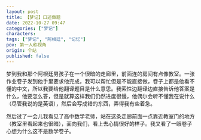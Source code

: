 ```yaml
---
layout: post
title: 【梦记】口述做题
date: 2022-10-27 09:47
categories: ["梦记"]
characters: 
tags: ["梦记", "阿根廷", "记忆"]
pov: 第一人称视角
origin: 个站
published: false
---
```


梦到我和那个阿根廷男孩子在一个很暗的走廊里，前面连的房间有点像教室。一张作业卷子发到他手里要求他完成，我可以帮忙但是不能直接做，卷子上都是他看不懂的中文，所以我要给他翻译题目是什么意思。我索性边翻译边直接告诉他答案是什么，他要怎么答，但是就算这样我们仍然进度很慢，他偶尔会听不懂我在说什么（尽管我说的是英语），然后会写成错的东西，弄得我有些着急。

然后过了一会儿我看见了高中数学老师，站在这条走廊前面一点靠近教室门的地方（教室里看起来也很暗），面向我们，看上去心情很好的样子。我又看了一眼卷子心想为什么这不是数学卷子。
